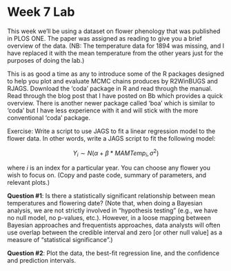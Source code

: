Week 7 Lab
========================================================

This week we’ll be using a dataset on flower phenology that was published in PLOS ONE. The paper was assigned as reading to give you a brief overview of the data. (NB: The temperature data for 1894 was missing, and I have replaced it with the mean temperature from the other years just for the purposes of doing the lab.)

This is as good a time as any to introduce some of the R packages designed to help you plot and evaluate MCMC chains produces by R2WinBUGS and RJAGS.  Download the ‘coda’ package in R and read through the manual. Read through the blog post that I have posted on Bb which provides a quick overview. There is another newer package called ‘boa’ which is similar to ‘coda’ but I have less experience with it and will stick with the more conventional ‘coda’ package. 

Exercise: Write a script to use JAGS to fit a linear regression model to the flower data. In other words, write a JAGS script to fit the following model:

$$
Y_{i} \sim N(\alpha + \beta*MAMTemp_{i},\sigma^{2})
$$

where $i$ is an index for a particular year. You can choose any flower you wish to focus on. (Copy and paste code, summary of parameters, and relevant plots.) 

**Question #1**: Is there a statistically significant relationship between mean temperatures and flowering date? (Note that, when doing a Bayesian analysis, we are not strictly involved in “hypothesis testing” (e.g., we have no null model, no p-values, etc.). However, in a loose mapping between Bayesian approaches and frequentists approaches, data analysts will often use overlap between the credible interval and zero [or other null value] as a measure of “statistical significance”.)

**Question #2**: Plot the data, the best-fit regression line, and the confidence and prediction intervals.

